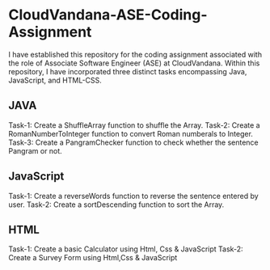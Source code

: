 # CloudVandana-ASE-Coding-Assignment
I have established this repository for the coding assignment associated with the role of Associate Software Engineer (ASE) at CloudVandana. Within this repository, I have incorporated three distinct tasks encompassing Java, JavaScript, and HTML-CSS.


## JAVA
Task-1: Create a ShuffleArray function to shuffle the Array.
Task-2: Create a RomanNumberToInteger function to convert Roman numberals to Integer.
Task-3: Create a PangramChecker function to check whether the sentence Pangram or not.
## JavaScript
Task-1: Create a reverseWords function to reverse the sentence entered by user.
Task-2: Create a sortDescending function to sort the Array.
## HTML
Task-1: Create a basic Calculator using Html, Css & JavaScript
Task-2: Create a Survey Form using Html,Css & JavaScript
